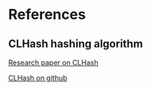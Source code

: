 # References

## CLHash hashing algorithm

[Research paper on CLHash](https://arxiv.org/abs/1503.03465)

[CLHash on github](https://github.com/lemire/clhash/blob/master/src/clhash.c#L272)
